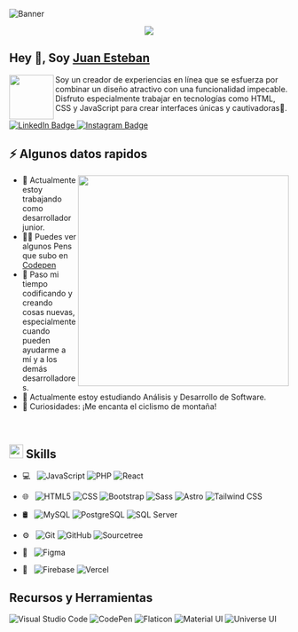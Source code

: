 
![Banner](https://deployed-image-22.web.app/casa-kame.jpg)
<p align="center" style="color: white;">
    <img src="https://profile-counter.glitch.me/Juanes200122/count.svg" />
</p>

<h2>Hey 👋, Soy <a href="">Juan Esteban</a></h2><img align="left" src="https://i.gifer.com/origin/e2/e2917a322c5c7247c308d53725f0189f_w200.webp" width="80" />
<p>Soy un creador de experiencias en línea que se esfuerza por combinar un diseño atractivo con una funcionalidad impecable. Disfruto especialmente trabajar en tecnologías como HTML, CSS y JavaScript para crear interfaces únicas y cautivadoras🎯.
</p>
<p>
    <a href="https://www.linkedin.com/in/juan-estaban-ar%C3%A9valo-056bab240/" target="_blank" rel="Linkedin">
      <img src="https://img.shields.io/badge/-@JuanEsteban-0077B5?style=flat-square&amp;labelColor=0077B5&amp;logo=LinkedIn&amp;link=https://www.linkedin.com/in/juan-estaban-ar%C3%A9valo-056bab240/" alt="LinkedIn Badge">
    </a> 
    <a href="https://www.instagram.com/jeacsi.official_022?igsh=MWJ6MHRwcnhoZXVxbQ==" target="_blank" rel="Instagram">
      <img src="https://img.shields.io/badge/-@jeacsi.official_022-purple?style=flat&logo=instagram&logoColor=white&link=https://www.instagram.com/jeacsi.official_022?igsh=MWJ6MHRwcnhoZXVxbQ==" alt="Instagram Badge">
    </a>
</p>


<h2>⚡️ Algunos datos rapidos</h2>
<img align="right" src="https://i.gifer.com/origin/e2/e2aec645e3f805bfeef5468bc9bf3a34_w200.webp" width="380" />
<ul>
  <li>👻 Actualmente estoy trabajando como desarrollador junior.</li>
  <li>👨‍💻 Puedes ver algunos Pens que subo en <a href="https://codepen.io/Juan-Esteban-Ar-valo" target="_blank">Codepen</a></li>
  <li>💬 Paso mi tiempo codificando y creando cosas nuevas, especialmente cuando pueden ayudarme a mí y a los demás desarrolladores.</li>
  <li>🔎 Actualmente estoy estudiando Análisis y Desarrollo de Software.</li>
  <li>🎉 Curiosidades: ¡Me encanta el ciclismo de montaña!</li>
</ul>
</br>

## <img src="https://media2.giphy.com/media/QssGEmpkyEOhBCb7e1/giphy.gif?cid=ecf05e47a0n3gi1bfqntqmob8g9aid1oyj2wr3ds3mg700bl&rid=giphy.gif" width ="25"><b> Skills</b>
  
- 💻 &nbsp;
  ![JavaScript](https://img.shields.io/badge/-JavaScript-333333?style=flat&logo=javascript)
  ![PHP](https://img.shields.io/badge/-PHP-333333?style=flat&logo=php)
  ![React](https://img.shields.io/badge/-React-333333?style=flat&logo=react)

- 🌐 &nbsp;
  ![HTML5](https://img.shields.io/badge/-HTML5-333333?style=flat&logo=HTML5)
  ![CSS](https://img.shields.io/badge/-CSS-333333?style=flat&logo=CSS3&logoColor=1572B6)
  ![Bootstrap](https://img.shields.io/badge/-Bootstrap-333333?style=flat&logo=bootstrap&logoColor=563D7C)
  ![Sass](https://img.shields.io/badge/-Sass-333333?style=flat&logo=sass)
  ![Astro](https://img.shields.io/badge/-Astro-333333?style=flat&logo=astro)
  ![Tailwind CSS](https://img.shields.io/badge/-Tailwind%20CSS-333333?style=flat&logo=tailwindcss)



- 🛢 &nbsp;
  ![MySQL](https://img.shields.io/badge/-MySQL-333333?style=flat&logo=mysql)
  ![PostgreSQL](https://img.shields.io/badge/-PostgreSQL-333333?style=flat&logo=postgresql)
  ![SQL Server](https://img.shields.io/badge/-SQL%20Server-CC2927?style=flat&logo=microsoft-sql-server)

- ⚙️ &nbsp;
  ![Git](https://img.shields.io/badge/-Git-333333?style=flat&logo=git)
  ![GitHub](https://img.shields.io/badge/-GitHub-333333?style=flat&logo=github)
  ![Sourcetree](https://img.shields.io/badge/-Sourcetree-333333?style=flat&logo=sourcetree)

- 🎨 &nbsp;
  ![Figma](https://img.shields.io/badge/-Figma-333333?style=flat&logo=figma)

- 🚀 &nbsp;
  ![Firebase](https://img.shields.io/badge/-Firebase-333333?style=flat&logo=firebase)
  ![Vercel](https://img.shields.io/badge/-Vercel-333333?style=flat&logo=vercel)








## Recursos y Herramientas

![Visual Studio Code](https://img.shields.io/badge/-Visual%20Studio%20Code-007ACC?style=flat&logo=visual-studio-code&logoColor=white)
![CodePen](https://img.shields.io/badge/-CodePen-000000?style=flat&logo=codepen)
![Flaticon](https://img.shields.io/badge/-Flaticon-FF5722?style=flat&logo=flaticon&logoColor=white)
![Material UI](https://img.shields.io/badge/-Material%20UI-0081CB?style=flat&logo=material-ui&logoColor=white)
![Universe UI](https://img.shields.io/badge/-Universe%20UI-6C5CE7?style=flat&logoColor=white)

